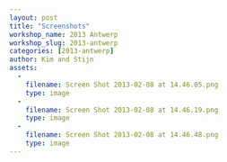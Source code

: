 ```yaml
---
layout: post
title: "Screenshots"
workshop_name: 2013 Antwerp
workshop_slug: 2013-antwerp
categories: [2013-antwerp]
author: Kim and Stijn 
assets:
  -
    filename: Screen Shot 2013-02-08 at 14.46.05.png
    type: image
  -
    filename: Screen Shot 2013-02-08 at 14.46.19.png
    type: image
  -
    filename: Screen Shot 2013-02-08 at 14.46.48.png
    type: image
---
```

<br /> 
